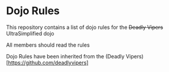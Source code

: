 Dojo Rules
==========

This repository contains a list of dojo rules for the ~~Deadly Vipers~~ UltraSimplified dojo

All members should read the rules

Dojo Rules have been inherited from the (Deadly Vipers)[https://github.com/deadlyvipers]



